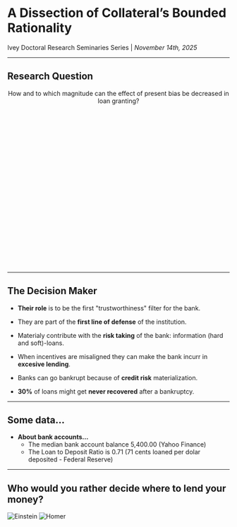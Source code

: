 <!-- .slide: class="title-slide" -->
# A Dissection of Collateral’s Bounded Rationality
<div class="subtitle">Ivey Doctoral Research Seminaries Series | <em>November 14th, 2025</em></div>
</section>

---

## Research Question

<div style="min-height:10vh; display:center; place-items:center; text-align:center;">
  <p>How and to which magnitude can the effect of present bias be decreased in loan granting?</p>
</div>



---

## The Decision Maker

- **Their role** is to be the first "trustworthiness" filter for the bank.
- They are part of the **first line of defense** of the institution.
- Materialy contribute with the **risk taking** of the bank: information (hard and soft)-loans.

- When incentives are misaligned they can make the bank incurr in **excesive lending**.
- Banks can go bankrupt because of **credit risk** materialization.
- **30%** of loans might get **never recovered** after a bankruptcy.

---

## Some data...
- **About bank accounts...**
    - The median bank account balance 5,400.00 (Yahoo Finance)
    - The Loan to Deposit Ratio is 0.71 (71 cents loaned per dolar deposited - Federal Reserve)

---
## Who would you rather decide where to lend your money?

<div class="cols" style="min-height:70vh; align-items:center; justify-items:center; gap:64px;">
  <img data-src="./images/einsten.jpg" style="max-height:60vh; width:auto;" alt="Einstein">
  <img data-src="./images/homer.webp" style="max-height:60vh; width:auto;" alt="Homer">
</div>

---
## Banking process (Rational)

<div class="r-vstack" style="height:80vh;justify-content:center;align-items:center;">
  <img data-src="./images/Figure1.png" alt="Process1" style="max-height:75vh;width:auto;display:block;">
</div>

---

## Banking process (Heuristics) (1/2)

![Process2](./images/Figure4.png) <!-- .element: class="r-stretch" style="max-height:60vh;width:auto;" -->


--

## Banking process (Heuristics) (2/2)

![Process3](./images/Figure6.png) <!-- .element: class="r-stretch" style="max-height:60vh;width:auto;" -->

---
## The Model


$$
U_t \;=\; 
\sum_{k=1}^{K}\!\left[
  \underbrace{\frac{(c_t^{k})^{1-\rho}}{1-\rho}}_{\text{CRRA level utility}}
  \;+\;
  \underbrace{\mu_k(c_t^{k}, r_t^{k})}_{\text{reference-dependent gain--loss}}
\right]
\;+\;
\underbrace{\beta \sum_{\tau=t+1}^{T} \delta^{\,\tau-t} \sum_{k=1}^{K}\!\left[
  \frac{(c_{\tau}^{k})^{1-\rho}}{1-\rho} + \mu_k(c_{\tau}^{k}, r_{\tau}^{k})
\right]}_{\text{present-biased discounted future utility}}
$$

| Symbol | Meaning |
|---|---|
| \(c_t^{k}\) | Consumption in dimension \(k\) at time \(t\) |
| \(r_t^{k}\) | Reference point in dimension \(k\) at time \(t\) |
| \(K\) | Number of consumption dimensions |
| \(T\) | Time horizon |
| \(\rho\) | CRRA risk curvature in levels \((\rho\neq 1)\) |
| \(\beta\in(0,1]\) | Present-bias factor |
| \(\delta\in(0,1)\) | Per-period discount factor |
| \(\mu_k(\cdot)\) | Gain–loss utility around \(r_t^k\) |
| \(\eta_k>0\) | Sensitivity scale for gains/losses (in \(\mu_k\)) |
| \(\lambda_k\ge 1\) | Loss-aversion weight (in \(\mu_k\)) |
| \(\alpha_k,\gamma_k\in(0,1]\) | Gain/loss branch curvatures (in \(\mu_k\)) |

**Typical branch form**
\[
\mu_k(c,r)=\eta_k\,\big[(c-r)_+^{\alpha_k} - \lambda_k\, (-(c-r)_-)^{\gamma_k}\big].
\]


--
## The decision Rule

Utility function for each potential scenario:
- When Right:
  - $U_1$, when $\mathop{\mathbb{E}}(P_a)$ when customer expected probability $P_i$ is read as it landed above the threshold and that it was accepted.
  - $U_4$ , when $\mathop{\mathbb{E}}(P_b)$ of the expected repayment probability $P_i$, given by $(1-P_a)$ is read as it landed below the threshold and that it was rejected.

- When Wrong:
  - $U_3$ Type I Error
  - $U_2$ Type II Error

Each Scenario Probability of Accepting and rejecting given by:

$$\mathop{\mathbb{E}}\left[U|\text{Accept}\right]=P_aU_1+P_bU_2$$
$$\mathop{\mathbb{E}}\left[U|\text{Reject}\right]=P_aU_3+P_bU_4$$

In a multi-scenario task the decision maker will rank the utilities from the highest to the lowest.


--
## Intertemporal Choice Component (Laibson, 1997)

$$U_t = u(c_t) + \beta \sum_{\tau = t+1}^{T} \delta^{\tau - t} u(c_\tau)$$

Where,

- $u(c_t)$ : instant utility from consumption $c_t$
- $\beta$ : present-bias parameter $\beta \in(0,1]$
- $\delta$ : discount factor $\delta\in(0,1)$
- $T$ : the time horizon

--

## Reference-Dependent Preferences (Koszegi and Rabin, 2006)

$$U(c \mid r) = m(c) + \sum_{k=1}^{K} \mu_k \left[ m_k(c_k) - m_k(r_k) \right]$$

Where,

- $c=(c^1,...,C^K)$ : vector over k dimensions
- $c^k$ : realized outcome in k dimension
- $m(c)$ : total consumption utility $\sum_{k=1}^{K} m_k(c_k)$
- $r^k$ : agent's rational outcome expectations on $c^k$
- $m^k(\cdot)$ : consumption utility function for k dimension
- $\mu_k(\cdot)$ : the gain-loss utility function*

--

## Gain–Loss Utility Function Capturing Reference Dependence (Kőszegi & Rabin, 2006)

$$
\mu_k(x)=
\begin{cases}
\eta_k\,x,            & \text{if } x \ge 0 \quad \text{(gain)}\\[4pt]
\eta_k\,\lambda_k\,x, & \text{if } x < 0 \quad \text{(loss)}
\end{cases}
$$

Where,

- $\eta_k$: scale of sensitivity to gains/losses  
- $\lambda_k$: loss aversion parameter

--

## Adjusting the deviation-based structure with a CRRA form

$m^k(c^k)$ is replaced with $u(c^k)$

Giving:

$$
\mu_k(c_k,r_k)=
\begin{cases}
\eta_k\,x_k^{\alpha_k},                & \text{if } x_k \ge 0 \quad \text{(gain)}\\[4pt]
-\eta_k\,\lambda_k\,(-x_k)^{\gamma_k}, & \text{if } x_k < 0 \quad \text{(loss)}
\end{cases}
\qquad \text{with } x_k=c_k-r_k.
$$

Where,
- $\eta_k>0$: sensitivity factor  
- $\lambda_k \ge 1$: loss-aversion parameter  
- $\alpha_k \in (0,1]$: gains  
- $\gamma_k \in (0,1]$: losses


--

## Hybrid Model (quasi-hyperbolic discounting with explicit risk preferences)

$$U_t = \sum_{k=1}^{K} \left[ \frac{(c_{t}^{k})^{1 - \rho}}{1 - \rho} + \mu_k(c_{t}^{k}, r_{t}^{k}) \right] + \beta \sum_{\tau = t+1}^{T} \delta^{\tau - t} \sum_{k=1}^{K} \left[ \frac{(c_{\tau} ^{k})^{1 - \rho}}{1 - \rho} + \mu_k(c_{\tau}^{k}, r_{\tau}^{k}) \right]$$

--

## A Final Adjustment

- $A_t$: available menu
- $F(A_t)$: feasible attention sets
- $S_t \subseteq A_t$: consideration set endogenously chosen
- feasible utility path:

  $$
  \tilde{U}_t=\max_{c_t\in S_t}\left[ u(c_t \mid r_t)
  + \beta \sum_{\tau=t+1}^{T} \delta^{\tau-t}\,
  \mathbb{E}_{S_\tau}\!\left[ u(c_\tau \mid r_\tau) \right] \right]
  $$

- $\Theta_t$: a point given at time $t$
- $u(c_t \mid r_t)\ge \theta_t$: satisfaction point
- Constrained to $c_t \in S_t \subseteq A_t$

$$
U_t=\sum_{k=1}^{K}\left[\frac{(c_t^{k})^{1-\rho}}{1-\rho}+\mu_k(c_t^{k},r_t^{k})\right]
+\beta\sum_{\tau=t+1}^{T}\delta^{\tau-t}\sum_{k=1}^{K}\left[\frac{(c_\tau^{k})^{1-\rho}}{1-\rho}+\mu_k(c_\tau^{k},r_\tau^{k})\right]
$$


---
## A Blur in the Perceived Feasibility Frontier

<div class="cols" style="min-height:70vh; align-items:center; justify-items:center; gap:64px;">
  <img data-src="./images/frontier1.png" style="max-height:60vh; width:auto;" alt="Frontier1">
  <img data-src="./images/frontier2.png" style="max-height:60vh; width:auto;" alt="Frontier2">
</div>

--
## The effect of an Ancillary condition "d" (Clippel, Nd)

- $\Psi$ : bias (present bias)
- $\lambda$ : risk preference
- Decision set:

$$L=C(\{ x,y \}, \Psi, \lambda) \textnormal{ where, } (x,y)\in \mathbb{R}^2_+ $$

And the frontier:

$$y=\left(1-\left(\frac{x}{\psi}\right)^{1-\lambda}\right)^{1-\lambda}$$

-- 

## The Frontier perception shift and inter-temporal effect

- Distorded decision set:
$$\psi_t=\psi(\psi_{t-1},A_t)$$
- Inter-temporal effect of time dependency:
$$\text{where, } x\in [0,\psi_t] \text{ and, } \lambda \in (0,1)$$


---
## The Experimental Design

- Lab Experiment Proposed
- Field Experiment Proposed

--

## Lab Experiment

--

## Field Experiment

---

## Preliminary Results

---

## Empirical Strategy

- **MLE**

---

## Q&A